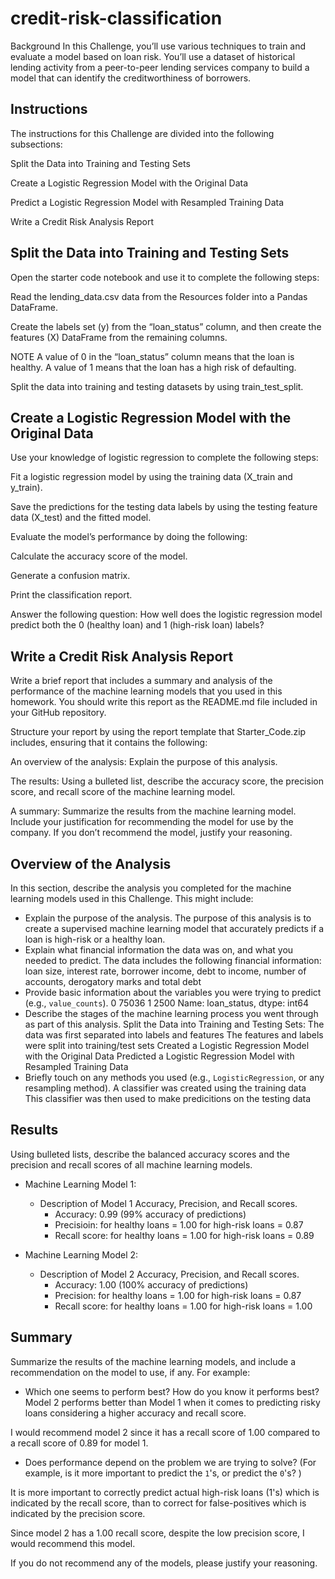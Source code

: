 # credit-risk-classification

Background
In this Challenge, you’ll use various techniques to train and evaluate a model based on loan risk. You’ll use a dataset of historical lending activity from a peer-to-peer lending services company to build a model that can identify the creditworthiness of borrowers.

## Instructions
The instructions for this Challenge are divided into the following subsections:

Split the Data into Training and Testing Sets

Create a Logistic Regression Model with the Original Data

Predict a Logistic Regression Model with Resampled Training Data

Write a Credit Risk Analysis Report

## Split the Data into Training and Testing Sets
Open the starter code notebook and use it to complete the following steps:

Read the lending_data.csv data from the Resources folder into a Pandas DataFrame.

Create the labels set (y) from the “loan_status” column, and then create the features (X) DataFrame from the remaining columns.

NOTE
A value of 0 in the “loan_status” column means that the loan is healthy. A value of 1 means that the loan has a high risk of defaulting.

Split the data into training and testing datasets by using train_test_split.

## Create a Logistic Regression Model with the Original Data
Use your knowledge of logistic regression to complete the following steps:

Fit a logistic regression model by using the training data (X_train and y_train).

Save the predictions for the testing data labels by using the testing feature data (X_test) and the fitted model.

Evaluate the model’s performance by doing the following:

Calculate the accuracy score of the model.

Generate a confusion matrix.

Print the classification report.

Answer the following question: How well does the logistic regression model predict both the 0 (healthy loan) and 1 (high-risk loan) labels?

## Write a Credit Risk Analysis Report
Write a brief report that includes a summary and analysis of the performance of the machine learning models that you used in this homework. You should write this report as the README.md file included in your GitHub repository.

Structure your report by using the report template that Starter_Code.zip includes, ensuring that it contains the following:

An overview of the analysis: Explain the purpose of this analysis.

The results: Using a bulleted list, describe the accuracy score, the precision score, and recall score of the machine learning model.

A summary: Summarize the results from the machine learning model. Include your justification for recommending the model for use by the company. If you don’t recommend the model, justify your reasoning.

## Overview of the Analysis

In this section, describe the analysis you completed for the machine learning models used in this Challenge. This might include:

* Explain the purpose of the analysis.
The purpose of this analysis is to create a supervised machine learning model that accurately predicts if a loan is high-risk or a healthy loan.
* Explain what financial information the data was on, and what you needed to predict.
The data includes the following financial information: loan size, interest rate, borrower income, debt to income, number of accounts, derogatory marks and total debt
* Provide basic information about the variables you were trying to predict (e.g., `value_counts`).
0    75036
1     2500
Name: loan_status, dtype: int64
* Describe the stages of the machine learning process you went through as part of this analysis.
Split the Data into Training and Testing Sets:
    The data was first separated into labels and features
    The features and labels were split into training/test sets
Created a Logistic Regression Model with the Original Data
Predicted a Logistic Regression Model with Resampled Training Data
* Briefly touch on any methods you used (e.g., `LogisticRegression`, or any resampling method).
A classifier was created using the training data
This classifier was then used to make predicitions on the testing data    

## Results

Using bulleted lists, describe the balanced accuracy scores and the precision and recall scores of all machine learning models.

* Machine Learning Model 1:
  * Description of Model 1 Accuracy, Precision, and Recall scores.
    - Accuracy: 0.99 (99% accuracy of predictions)
    - Precisioin: for healthy loans = 1.00 for high-risk loans = 0.87
    - Recall score: for healthy loans = 1.00 for high-risk loans = 0.89


* Machine Learning Model 2:
  * Description of Model 2 Accuracy, Precision, and Recall scores.
    - Accuracy: 1.00 (100% accuracy of predictions)
    - Precision: for healthy loans = 1.00 for high-risk loans = 0.87
    - Recall score: for healthy loans = 1.00 for high-risk loans = 1.00

## Summary

Summarize the results of the machine learning models, and include a recommendation on the model to use, if any. For example:
* Which one seems to perform best? How do you know it performs best?
Model 2 performs better than Model 1 when it comes to predicting risky loans considering a higher accuracy and recall score. 

I would recommend model 2 since it has a recall score of 1.00 compared to a recall score of 0.89 for model 1.

* Does performance depend on the problem we are trying to solve? (For example, is it more important to predict the `1`'s, or predict the `0`'s? )

It is more important to correctly predict actual high-risk loans (1's) which is indicated by the recall score, than to correct for false-positives which is indicated by the precision score.

Since model 2 has a 1.00 recall score, despite the low precision score, I would recommend this model.

If you do not recommend any of the models, please justify your reasoning.